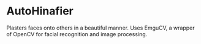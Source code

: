 # AutoHinafier
Plasters faces onto others in a beautiful manner. Uses EmguCV, a wrapper of OpenCV for facial recognition and image processing.
